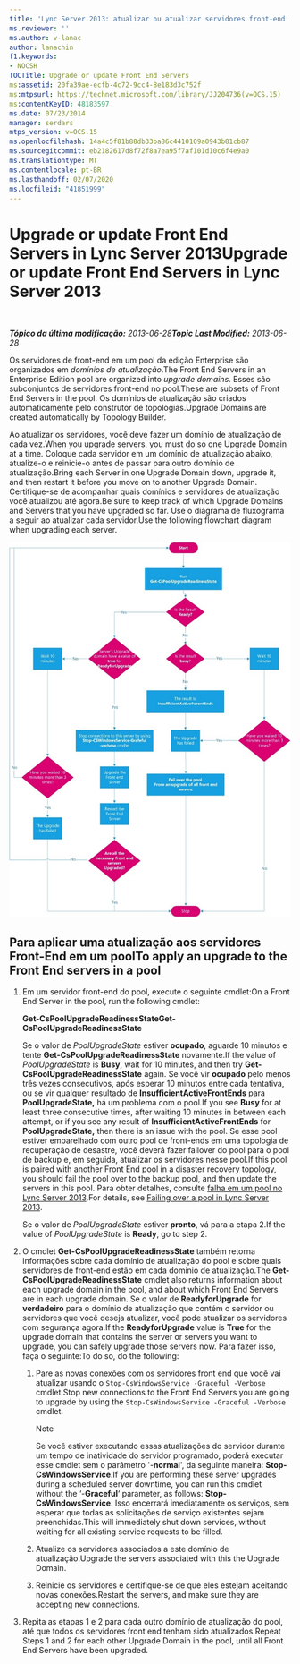 ```yaml
---
title: 'Lync Server 2013: atualizar ou atualizar servidores front-end'
ms.reviewer: ''
ms.author: v-lanac
author: lanachin
f1.keywords:
- NOCSH
TOCTitle: Upgrade or update Front End Servers
ms:assetid: 20fa39ae-ecfb-4c72-9cc4-8e183d3c752f
ms:mtpsurl: https://technet.microsoft.com/library/JJ204736(v=OCS.15)
ms:contentKeyID: 48183597
ms.date: 07/23/2014
manager: serdars
mtps_version: v=OCS.15
ms.openlocfilehash: 14a4c5f81b88db33ba86c4410109a0943b81cb87
ms.sourcegitcommit: eb2182617d8f72f8a7ea95f7af101d10c6f4e9a0
ms.translationtype: MT
ms.contentlocale: pt-BR
ms.lasthandoff: 02/07/2020
ms.locfileid: "41851999"
---
```

<div data-xmlns="https://www.w3.org/1999/xhtml">

<div class="topic" data-xmlns="https://www.w3.org/1999/xhtml" data-msxsl="urn:schemas-microsoft-com:xslt" data-cs="https://msdn.microsoft.com/">

<div data-asp="https://msdn2.microsoft.com/asp">

# <a name="upgrade-or-update-front-end-servers-in-lync-server-2013"></a><span data-ttu-id="640a3-102">Upgrade or update Front End Servers in Lync Server 2013</span><span class="sxs-lookup"><span data-stu-id="640a3-102">Upgrade or update Front End Servers in Lync Server 2013</span></span>

</div>

<div id="mainSection">

<div id="mainBody">

<span> </span>

<span data-ttu-id="640a3-103">_**Tópico da última modificação:** 2013-06-28_</span><span class="sxs-lookup"><span data-stu-id="640a3-103">_**Topic Last Modified:** 2013-06-28_</span></span>

<span data-ttu-id="640a3-104">Os servidores de front-end em um pool da edição Enterprise são organizados em *domínios de atualização*.</span><span class="sxs-lookup"><span data-stu-id="640a3-104">The Front End Servers in an Enterprise Edition pool are organized into *upgrade domains*.</span></span> <span data-ttu-id="640a3-105">Esses são subconjuntos de servidores front-end no pool.</span><span class="sxs-lookup"><span data-stu-id="640a3-105">These are subsets of Front End Servers in the pool.</span></span> <span data-ttu-id="640a3-106">Os domínios de atualização são criados automaticamente pelo construtor de topologias.</span><span class="sxs-lookup"><span data-stu-id="640a3-106">Upgrade Domains are created automatically by Topology Builder.</span></span>

<span data-ttu-id="640a3-107">Ao atualizar os servidores, você deve fazer um domínio de atualização de cada vez.</span><span class="sxs-lookup"><span data-stu-id="640a3-107">When you upgrade servers, you must do so one Upgrade Domain at a time.</span></span> <span data-ttu-id="640a3-108">Coloque cada servidor em um domínio de atualização abaixo, atualize-o e reinicie-o antes de passar para outro domínio de atualização.</span><span class="sxs-lookup"><span data-stu-id="640a3-108">Bring each Server in one Upgrade Domain down, upgrade it, and then restart it before you move on to another Upgrade Domain.</span></span> <span data-ttu-id="640a3-109">Certifique-se de acompanhar quais domínios e servidores de atualização você atualizou até agora.</span><span class="sxs-lookup"><span data-stu-id="640a3-109">Be sure to keep track of which Upgrade Domains and Servers that you have upgraded so far.</span></span> <span data-ttu-id="640a3-110">Use o diagrama de fluxograma a seguir ao atualizar cada servidor.</span><span class="sxs-lookup"><span data-stu-id="640a3-110">Use the following flowchart diagram when upgrading each server.</span></span>

![Atualizar ou atualizar servidores front-end](images/upgradeupdatefrontendserverslync2013.png)

<div>

## <a name="to-apply-an-upgrade-to-the-front-end-servers-in-a-pool"></a><span data-ttu-id="640a3-112">Para aplicar uma atualização aos servidores Front-End em um pool</span><span class="sxs-lookup"><span data-stu-id="640a3-112">To apply an upgrade to the Front End servers in a pool</span></span>

1.  <span data-ttu-id="640a3-113">Em um servidor front-end do pool, execute o seguinte cmdlet:</span><span class="sxs-lookup"><span data-stu-id="640a3-113">On a Front End Server in the pool, run the following cmdlet:</span></span>
    
    <span data-ttu-id="640a3-114">**Get-CsPoolUpgradeReadinessState**</span><span class="sxs-lookup"><span data-stu-id="640a3-114">**Get-CsPoolUpgradeReadinessState**</span></span>
    
    <span data-ttu-id="640a3-115">Se o valor de *PoolUpgradeState* estiver **ocupado**, aguarde 10 minutos e tente **Get-CsPoolUpgradeReadinessState** novamente.</span><span class="sxs-lookup"><span data-stu-id="640a3-115">If the value of *PoolUpgradeState* is **Busy**, wait for 10 minutes, and then try **Get-CsPoolUpgradeReadinessState** again.</span></span> <span data-ttu-id="640a3-116">Se você vir **ocupado** pelo menos três vezes consecutivos, após esperar 10 minutos entre cada tentativa, ou se vir qualquer resultado de **InsufficientActiveFrontEnds** para **PoolUpgradeState,** há um problema com o pool.</span><span class="sxs-lookup"><span data-stu-id="640a3-116">If you see **Busy** for at least three consecutive times, after waiting 10 minutes in between each attempt, or if you see any result of **InsufficientActiveFrontEnds** for **PoolUpgradeState,** then there is an issue with the pool.</span></span> <span data-ttu-id="640a3-117">Se esse pool estiver emparelhado com outro pool de front-ends em uma topologia de recuperação de desastre, você deverá fazer failover do pool para o pool de backup e, em seguida, atualizar os servidores nesse pool.</span><span class="sxs-lookup"><span data-stu-id="640a3-117">If this pool is paired with another Front End pool in a disaster recovery topology, you should fail the pool over to the backup pool, and then update the servers in this pool.</span></span> <span data-ttu-id="640a3-118">Para obter detalhes, consulte [falha em um pool no Lync Server 2013](lync-server-2013-failing-over-a-pool.md).</span><span class="sxs-lookup"><span data-stu-id="640a3-118">For details, see [Failing over a pool in Lync Server 2013](lync-server-2013-failing-over-a-pool.md).</span></span>
    
    <span data-ttu-id="640a3-119">Se o valor de *PoolUpgradeState* estiver **pronto**, vá para a etapa 2.</span><span class="sxs-lookup"><span data-stu-id="640a3-119">If the value of *PoolUpgradeState* is **Ready**, go to step 2.</span></span>

2.  <span data-ttu-id="640a3-120">O cmdlet **Get-CsPoolUpgradeReadinessState** também retorna informações sobre cada domínio de atualização do pool e sobre quais servidores de front-end estão em cada domínio de atualização.</span><span class="sxs-lookup"><span data-stu-id="640a3-120">The **Get-CsPoolUpgradeReadinessState** cmdlet also returns information about each upgrade domain in the pool, and about which Front End Servers are in each upgrade domain.</span></span> <span data-ttu-id="640a3-121">Se o valor de **ReadyforUpgrade** for **verdadeiro** para o domínio de atualização que contém o servidor ou servidores que você deseja atualizar, você pode atualizar os servidores com segurança agora.</span><span class="sxs-lookup"><span data-stu-id="640a3-121">If the **ReadyforUpgrade** value is **True** for the upgrade domain that contains the server or servers you want to upgrade, you can safely upgrade those servers now.</span></span> <span data-ttu-id="640a3-122">Para fazer isso, faça o seguinte:</span><span class="sxs-lookup"><span data-stu-id="640a3-122">To do so, do the following:</span></span>
    
    1.  <span data-ttu-id="640a3-123">Pare as novas conexões com os servidores front end que você vai atualizar usando o `Stop-CsWindowsService -Graceful -Verbose` cmdlet.</span><span class="sxs-lookup"><span data-stu-id="640a3-123">Stop new connections to the Front End Servers you are going to upgrade by using the `Stop-CsWindowsService -Graceful -Verbose` cmdlet.</span></span>
        
        <div>
        

        > [!NOTE]  
        > <span data-ttu-id="640a3-124">Se você estiver executando essas atualizações do servidor durante um tempo de inatividade do servidor programado, poderá executar esse cmdlet sem o parâmetro '-<STRONG>normal</STRONG>', da seguinte maneira: <STRONG>Stop-CsWindowsService</STRONG>.</span><span class="sxs-lookup"><span data-stu-id="640a3-124">If you are performing these server upgrades during a scheduled server downtime, you can run this cmdlet without the ‘-<STRONG>Graceful</STRONG>‘ parameter, as follows: <STRONG>Stop-CsWindowsService</STRONG>.</span></span> <span data-ttu-id="640a3-125">Isso encerrará imediatamente os serviços, sem esperar que todas as solicitações de serviço existentes sejam preenchidas.</span><span class="sxs-lookup"><span data-stu-id="640a3-125">This will immediately shut down services, without waiting for all existing service requests to be filled.</span></span>

        
        </div>
    
    2.  <span data-ttu-id="640a3-126">Atualize os servidores associados a este domínio de atualização.</span><span class="sxs-lookup"><span data-stu-id="640a3-126">Upgrade the servers associated with this the Upgrade Domain.</span></span>
    
    3.  <span data-ttu-id="640a3-127">Reinicie os servidores e certifique-se de que eles estejam aceitando novas conexões.</span><span class="sxs-lookup"><span data-stu-id="640a3-127">Restart the servers, and make sure they are accepting new connections.</span></span>

3.  <span data-ttu-id="640a3-128">Repita as etapas 1 e 2 para cada outro domínio de atualização do pool, até que todos os servidores front end tenham sido atualizados.</span><span class="sxs-lookup"><span data-stu-id="640a3-128">Repeat Steps 1 and 2 for each other Upgrade Domain in the pool, until all Front End Servers have been upgraded.</span></span>

</div>

</div>

<span> </span>

</div>

</div>

</div>


